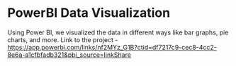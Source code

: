 # PowerBI Data Visualization
Using Power BI, we visualized the data in different ways like bar graphs, pie charts, and more.
Link to the project - https://app.powerbi.com/links/nf2MYz_G1B?ctid=df7217c9-cec8-4cc2-8e6a-a1cfbfadb321&pbi_source=linkShare
